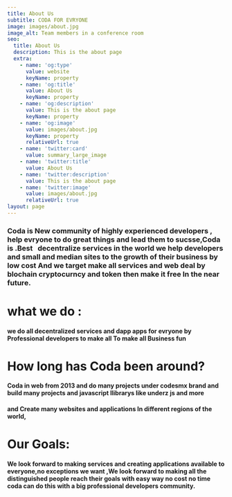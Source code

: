 ```yaml
---
title: About Us
subtitle: CODA FOR EVRYONE
image: images/about.jpg
image_alt: Team members in a conference room
seo:
  title: About Us
  description: This is the about page
  extra:
    - name: 'og:type'
      value: website
      keyName: property
    - name: 'og:title'
      value: About Us
      keyName: property
    - name: 'og:description'
      value: This is the about page
      keyName: property
    - name: 'og:image'
      value: images/about.jpg
      keyName: property
      relativeUrl: true
    - name: 'twitter:card'
      value: summary_large_image
    - name: 'twitter:title'
      value: About Us
    - name: 'twitter:description'
      value: This is the about page
    - name: 'twitter:image'
      value: images/about.jpg
      relativeUrl: true
layout: page
---
```

### Coda is New community of highly experienced developers , help evryone to do great things and lead them to sucsse,Coda is .Best   decentralize  services in the world we help developers and small and median sites to the growth of their business by low cost  And we target make all services and web deal by blochain cryptocurncy and token then make it  free In the near future.

# what we do :

#### we do all decentralized services and dapp apps for evryone by Professional developers to make all To make all Business fun

# How long has Coda been around?

#### Coda in web from 2013 and do many projects under codesmx brand  and build many projects and javascript llibrarys like underz js and more

#### and Create many websites and applications  In different regions of the world,

# Our Goals:

#### We look forward to making services and creating applications available to everyone,no exceptions we want ,We look forward to making all the distinguished people reach their goals with easy way no cost no time coda can do this with a big  professional developers community.
